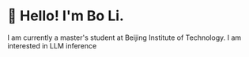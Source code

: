 # 👋 Hello! I'm Bo Li.
I am currently a master's student at Beijing Institute of Technology. I am interested in LLM inference
